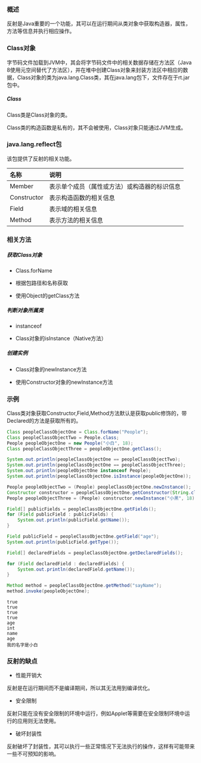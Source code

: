 ### 概述

反射是Java重要的一个功能，其可以在运行期间从类对象中获取构造器，属性，方法等信息并执行相应操作。

### Class对象

字节码文件加载到JVM中，其会将字节码文件中的相关数据存储在方法区（Java 8使用元空间替代了方法区），并在堆中创建Class对象来封装方法区中相应的数据，Class对象的类为java.lang.Class类，其在java.lang包下，文件存在于rt.jar包中。

##### Class

Class类是Class对象的类。

Class类的构造函数是私有的，其不会被使用，Class对象只能通过JVM生成。

### java.lang.reflect包

该包提供了反射的相关功能。

|名称|说明|
|:----|:----|
|Member|表示单个成员（属性或方法）或构造器的标识信息|
|Constructor|表示构造函数的相关信息|
|Field|表示域的相关信息|
|Method|表示方法的相关信息|

### 相关方法

##### 获取Class对象

* Class.forName

* 根据包路径和名称获取

* 使用Object的getClass方法

##### 判断对象所属类

* instanceof

* Class对象的isInstance（Native方法）

##### 创建实例

* Class对象的newInstance方法

* 使用Constructor对象的newInstance方法

### 示例

Class类对象获取Constructor,Field,Method方法默认是获取public修饰的，带Declared的方法是获取所有的。

``` java
Class peopleClassObjectOne = Class.forName("People");
Class peopleClassObjectTwo = People.class;
People peopleObjectOne = new People("小白", 18);
Class peopleClassObjectThree = peopleObjectOne.getClass();

System.out.println(peopleClassObjectOne == peopleClassObjectTwo);
System.out.println(peopleClassObjectOne == peopleClassObjectThree);
System.out.println(peopleObjectOne instanceof People);
System.out.println(peopleClassObjectOne.isInstance(peopleObjectOne));

People peopleObjectTwo = (People) peopleClassObjectOne.newInstance();
Constructor constructor = peopleClassObjectOne.getConstructor(String.class, int.class);
People peopleObjectThree = (People) constructor.newInstance("小黑", 18);

Field[] publicFields = peopleClassObjectOne.getFields();
for (Field publicField : publicFields) {
    System.out.println(publicField.getName());
}

Field publicField = peopleClassObjectOne.getField("age");
System.out.println(publicField.getType());

Field[] declaredFields = peopleClassObjectOne.getDeclaredFields();

for (Field declaredField : declaredFields) {
    System.out.println(declaredField.getName());
}

Method method = peopleClassObjectOne.getMethod("sayName");
method.invoke(peopleObjectOne);
```

``` text
true
true
true
true
age
int
name
age
我的名字是小白
```

### 反射的缺点

* 性能开销大

反射是在运行期间而不是编译期间，所以其无法用到编译优化。

* 安全限制

反射只能在没有安全限制的环境中运行，例如Applet等需要在安全限制环境中运行的应用则无法使用。

* 破坏封装性

反射破坏了封装性，其可以执行一些正常情况下无法执行的操作，这样有可能带来一些不可预知的影响。